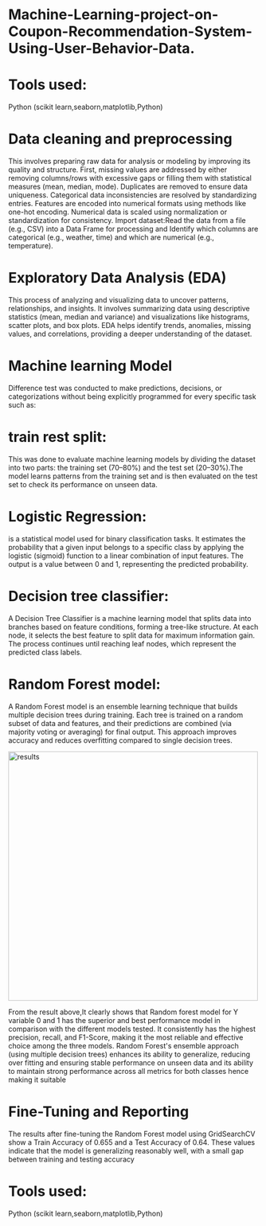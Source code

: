 # Machine-Learning-project-on-Coupon-Recommendation-System-Using-User-Behavior-Data.

# Tools used:
Python (scikit learn,seaborn,matplotlib,Python)

# Data cleaning and preprocessing 
This involves preparing raw data for analysis or modeling by improving its quality and structure. First, missing values are addressed by either removing columns/rows with excessive gaps or 
filling them with statistical measures (mean, median, mode). Duplicates are removed to ensure data uniqueness. Categorical data inconsistencies are resolved by standardizing entries. 
Features are encoded into numerical formats using methods like one-hot encoding. Numerical data is scaled using normalization or standardization for consistency.
Import dataset:Read the data from a file (e.g., CSV) into a Data Frame for processing and Identify which columns are categorical (e.g., weather, time) and which are numerical (e.g., 
temperature).

# Exploratory Data Analysis (EDA)
This process of analyzing and visualizing data to uncover patterns, relationships, and insights. It 
involves summarizing data using descriptive statistics (mean, median and variance) and 
visualizations like histograms, scatter plots, and box plots. EDA helps identify trends, anomalies, 
missing values, and correlations, providing a deeper understanding of the dataset.


# Machine learning Model
Difference test was conducted to make predictions, decisions, or 
categorizations without being explicitly programmed for every specific task such as:

# train rest split:
This was done to evaluate machine learning models by dividing the dataset into two parts: the training set (70–80%) and the test set (20–30%).The model learns patterns from the training set and is then evaluated on the test set to check its performance on unseen data.

# Logistic Regression:
is a statistical model used for binary classification tasks. It estimates the probability that a given input belongs to a specific class by applying the logistic (sigmoid) function to a linear combination of input features. The output is a value between 0 and 1, representing the predicted probability.

# Decision tree classifier: 
A Decision Tree Classifier is a machine learning model that splits data into branches based on feature conditions, forming a tree-like structure. At each node, it selects the best feature to split data for maximum information gain. The process continues until reaching leaf nodes, which represent the predicted class labels.
# Random Forest model: 
A Random Forest model is an ensemble learning technique that builds multiple decision trees during training. Each tree is trained on a random subset of data and features, and their predictions are combined (via majority voting or averaging) for final output. This approach improves accuracy and reduces overfitting compared to single decision trees.

<img width="501" alt="results" src="https://github.com/user-attachments/assets/b42a5a60-30ec-41e6-8d62-5c684cdefe07">

From the result above,It clearly shows that Random forest model for Y variable 0 and 1 has the superior and best  performance model in comparison with the different models tested. It consistently has the 
highest precision, recall, and F1-Score, making it the most reliable and effective choice among the three models. Random Forest's ensemble approach (using multiple decision trees) 
enhances its ability to generalize, reducing over fitting and ensuring stable performance on unseen data and its ability to maintain strong performance across all metrics for both classes hence making it suitable
# Fine-Tuning and Reporting
The results after fine-tuning the Random Forest model using GridSearchCV show a Train 
Accuracy of 0.655 and a Test Accuracy of 0.64. These values indicate that the model is 
generalizing reasonably well, with a small gap between training and testing accuracy

# Tools used:
Python (scikit learn,seaborn,matplotlib,Python)
